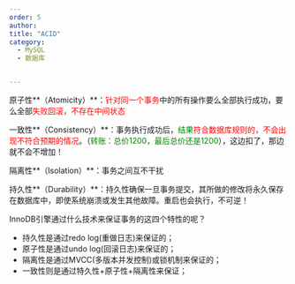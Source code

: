 ```yaml
---
order: 5
author: 
title: "ACID"
category:
  - MySQL 
  - 数据库


---
```


原子性**（Atomicity）**：<span style="color:red;">针对同一个事务</span>中的所有操作要么全部执行成功，要么全部<span style="color:red;">失败回滚，不存在中间状态</span>

一致性**（Consistency）**：事务执行成功后，<span style="color:green;">结果</span><span style="color:red;">符合数据库规则的，不会出现不符合预期的情况</span>。（<span style="color:green;">转账：总价1200，最后总价还是1200</span>），这边扣了，那边就不会不增加！

隔离性**（Isolation）**：事务之间互不干扰

持久性**（Durability）**：持久性确保一旦事务提交，其所做的修改将永久保存在数据库中，即使系统崩溃或发生其他故障。重启也会执行，不可逆！

InnoDB引擎通过什么技术来保证事务的这四个特性的呢？

- 持久性是通过redo log(重做日志)来保证的；
- 原子性是通过undo log(回滚日志)来保证的；
- 隔离性是通过MVCC(多版本并发控制)或锁机制来保证的；
- 一致性则是通过特久性+原子性+隔离性来保证；